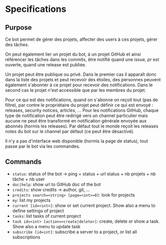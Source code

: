 # Specifications

## Purpose

Ce bot permet de gérer des projets, affecter des users à ces projets, gérer des tâches.

On peut également lier un projet du bot, à un projet GitHub et ainsi référencer les tâches dans les commits, être
notifié quand une issue, pr est ouverte, quand une release est publiée.

Un projet peut être publique ou privé. Dans le premier cas il apparaît donc dans la liste des projets et peut recevoir
des étoiles, des personnes peuvent également s'abonner à ce projet pour recevoir des notifications. Dans le second cas
le projet n'est accessible que par les membres du projet.

Pour ce qui est des notifications, quand on s'abonne on reçoit tout (pas de filtre), par contre le propriétaire du
projet peut définir ce qui est envoyé : releases, security notices, articles, ... Pour les notifications GitHub, chaque
type de notification peut être redirigé vers un channel particulier mais aucune ne peut être transformé en notification
générale envoyée aux abonnés (hormis les releases). Par défaut tout le monde reçoit les releases notes du bot sur le
channel par défaut (ce peut être désactivé).

Il n'y a pas d'interface web disponible (hormis la page de status), tout passe par le bot via les commandes.

## Commands

- `status`: status of the bot -> ping + status + url status + nb projets + nb tâche + nb user
- `doc|help`: show url to GitHub doc of the bot
- `credits`: show credits -> author, git, ...
- `projects search=<string> [page=<int>=0]`: look for projects
- `my`: list my projects
- `current [id=<int>]`: show or set current project. Show also a menu to define settings of project
- `tasks`: list tasks of current project
- `task id=<int> [action=<create|delete>]`: create, delete or show a task. Show also a menu to update task
- `subscribe [id=int]`: subscribe a server to a project, or list all subscriptions
